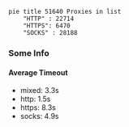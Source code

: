 
```mermaid
pie title 51640 Proxies in list
    "HTTP" : 22714
    "HTTPS": 6470
    "SOCKS" : 28188
```

### Some Info
#### Average Timeout

- mixed: 3.3s
- http: 1.5s
- https: 8.3s
- socks: 4.9s